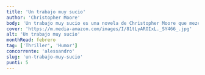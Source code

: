 ```yaml
---
title: 'Un trabajo muy sucio'
author: 'Christopher Moore'
body: 'Un trabajo muy sucio es una novela de Christopher Moore que mezcla el humor con el thriller.'
cover: 'https://m.media-amazon.com/images/I/81tLyAROIxL._SY466_.jpg'
alt: 'Un trabajo muy sucio'
monthRead: febrero
tag: ['Thriller', 'Humor']
concorrente: 'alessandro'
slug: 'un-trabajo-muy-sucio'
punti: 5
---
```

